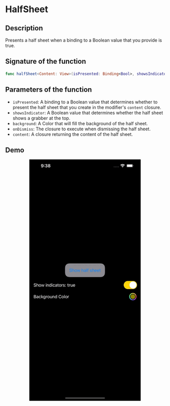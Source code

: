 # HalfSheet

## Description
Presents a half sheet when a binding to a Boolean value that you provide is true.

## Signature of the function
```swift
func halfSheet<Content: View>(isPresented: Binding<Bool>, showsIndicator: Bool = true, background: Color, onDismiss: (() -> Void)? = nil, @ViewBuilder content: @escaping () -> Content) -> some View
```

## Parameters of the function
- `isPresented`: A binding to a Boolean value that determines whether to present the half sheet that you create in the modifier's `content` closure.
- `showsIndicator`: A Boolean value that determines whether the half sheet shows a grabber at the top.
- `background`: A Color that will fill the background of the half sheet.
- `onDismiss`: The closure to execute when dismissing the half sheet.
- `content`: A closure returning the content of the half sheet.

## Demo
<p align="center">
	<img src="/Documentation/Assets/HalfSheet.gif">
</p>